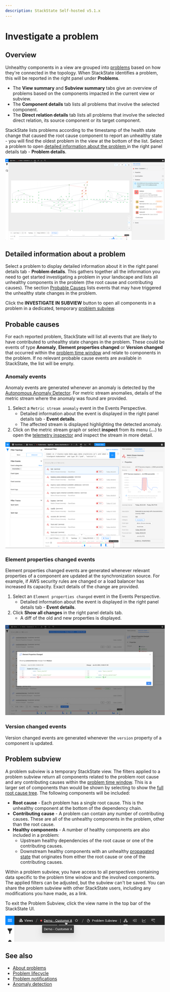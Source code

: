 ```yaml
---
description: StackState Self-hosted v5.1.x 
---
```


# Investigate a problem

## Overview

Unhealthy components in a view are grouped into [problems](about-problems.md) based on how they're connected in the topology. When StackState identifies a problem, this will be reported in the right panel under **Problems**.

* The **View summary** and **Subview summary** tabs give an overview of problems based on the components impacted in the current view or subview. 
* The **Component details** tab lists all problems that involve the selected component. 
* The **Direct relation details** tab lists all problems that involve the selected direct relation, its source component or its target component. 

StackState lists problems according to the timestamp of the health state change that caused the root cause component to report an unhealthy state - you will find the oldest problem in the view at the bottom of the list. Select a problem to open [detailed information about the problem ](problem_investigation.md#detailed-information-about-a-problem) in the right panel details tab - **Problem details**.

![View summary](/.gitbook/assets/v51_view_details_problems.png)

## Detailed information about a problem

Select a problem to display detailed information about it in the right panel details tab - **Problem details**. This gathers together all the information you need to get started investigating a problem in your landscape and lists all unhealthy components in the problem \(the root cause and contributing causes\). The section [Probable Causes](problem_investigation.md#probable-causes) lists events that may have triggered the unhealthy state changes in the problem.

Click the **INVESTIGATE IN SUBVIEW** button to open all components in a problem in a dedicated, temporary [problem subview](problem_investigation.md#problem-subview).

## Probable causes

For each reported problem, StackState will list all events that are likely to have contributed to unhealthy state changes in the problem. These could be events of type **Anomaly**, **Element properties changed** or **Version changed** that occurred within the [problem time window](about-problems.md#time-window-of-a-problem) and relate to components in the problem. If no relevant probable cause events are available in StackState, the list will be empty.

### Anomaly events

Anomaly events are generated whenever an anomaly is detected by the [Autonomous Anomaly Detector](../../stackpacks/add-ons/aad.md). For metric stream anomalies, details of the metric stream where the anomaly was found are provided.

1. Select a `Metric stream anomaly` event in the Events Perspective.
   * Detailed information about the event is displayed in the right panel details tab - **Event details**.
   * The affected stream is displayed highlighting the detected anomaly.
2. Click on the metric stream graph or select **inspect** from its menu \(**...**\) to open the [telemetry inspector](../metrics/browse-telemetry.md) and inspect the stream in more detail.

![Metric stream anomaly detailed event information](../../.gitbook/assets/v51_event_metric_stream_anomaly.png)

### Element properties changed events

Element properties changed events are generated whenever relevant properties of a component are updated at the synchronization source. For example, if AWS security rules are changed or a load balancer has increased its capacity. Exact details of the change are provided.

1. Select an `Element properties changed` event in the Events Perspective.
   * Detailed information about the event is displayed in the right panel details tab - **Event details**.
2. Click **Show all changes** in the right panel details tab.
   * A diff of the old and new properties is displayed.

![View all changes](../../.gitbook/assets/v51_event_view_all_changes.png)

### Version changed events

Version changed events are generated whenever the `version` property of a component is updated.

## Problem subview

A problem subview is a temporary StackState view. The filters applied to a problem subview return all components related to the problem root cause and any contributing causes within the [problem time window](about-problems.md#time-window-of-a-problem). This is a larger set of components than would be shown by selecting to show the [full root cause tree](../stackstate-ui/perspectives/topology-perspective.md#root-cause-outside-current-view). The following components will be included:

* **Root cause** - Each problem has a single root cause. This is the unhealthy component at the bottom of the dependency chain.
* **Contributing cause** - A problem can contain any number of contributing causes. These are all of the unhealthy components in the problem, other than the root cause.
* **Healthy components** - A number of healthy components are also included in a problem:
  * Upstream healthy dependencies of the root cause or one of the contributing causes.
  * Downstream healthy components with an unhealthy [propagated state](/use/concepts/health-state.md#element-propagated-health-state) that originates from either the root cause or one of the contributing causes.

Within a problem subview, you have access to all perspectives containing data specific to the problem time window and the involved components. The applied filters can be adjusted, but the subview can't be saved. You can share the problem subview with other StackState users, including any modifications you have made, as a link.

To exit the Problem Subview, click the view name in the top bar of the StackState UI.

![Breadcrumbs with view name](../../.gitbook/assets/v51_problem_subview_breadcrumb.png)

## See also

* [About problems](about-problems.md)
* [Problem lifecycle](problem-lifecycle.md)
* [Problem notifications](problem_notifications.md)
* [Anomaly detection](../concepts/anomaly-detection.md)
